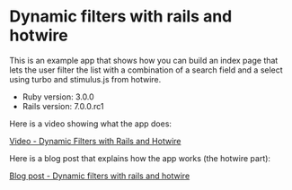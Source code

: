# Dynamic filters with rails and hotwire

This is an example app that shows how you can build an index page that lets the
user filter the list with a combination of a search field and a select using
turbo and stimulus.js from hotwire.

* Ruby version: 3.0.0
* Rails version: 7.0.0.rc1

Here is a video showing what the app does:

<a href="https://www.loom.com/share/76e7527ec19b4f678303c7352d4d4b0d">
  <p>Video - Dynamic Filters with Rails and Hotwire</p>
</a>

Here is a blog post that explains how the app works (the hotwire part):

[Blog post - Dynamic filters with rails and hotwire](https://bhserna.com/dynamic-filters-with-rails-and-hotwire.html)
